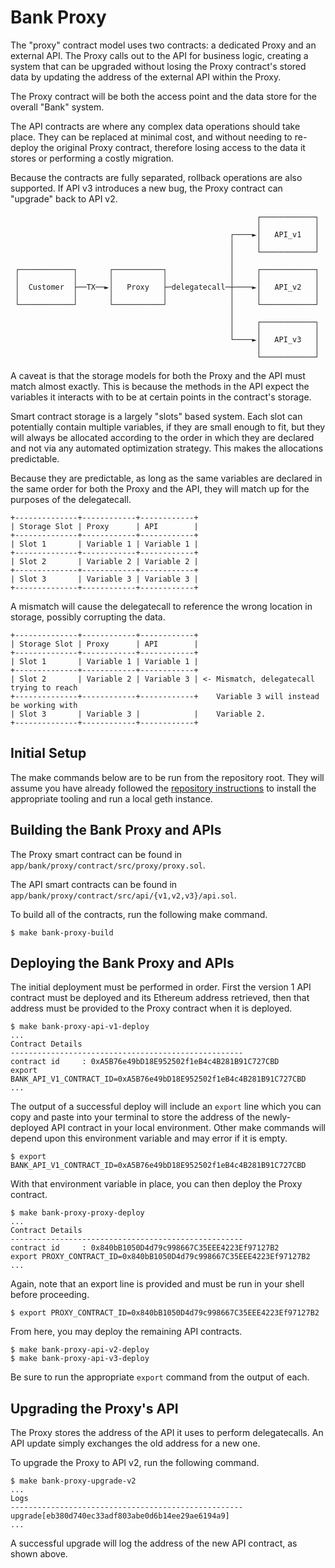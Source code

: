 # Bank Proxy

The "proxy" contract model uses two contracts: a dedicated Proxy and an
external API. The Proxy calls out to the API for business logic, creating
a system that can be upgraded without losing the Proxy contract's stored
data by updating the address of the external API within the Proxy.

The Proxy contract will be both the access point and the data store for the
overall "Bank" system.

The API contracts are where any complex data operations should take place. They
can be replaced at minimal cost, and without needing to re-deploy the original
Proxy contract, therefore losing access to the data it stores or performing a
costly migration.

Because the contracts are fully separated, rollback operations are also
supported. If API v3 introduces a new bug, the Proxy contract can "upgrade" back
to API v2.

```
                                                       ┌────────────┐
                                                       │            │
                                                 ┌────►│   API_v1   │
                                                 │     │            │
                                                 │     └────────────┘
                                                 │
 ┌────────────┐       ┌───────────┐              │     ┌────────────┐
 │            │       │           │              │     │            │
 │  Customer  ├──TX──►│   Proxy   ├─delegatecall─┼────►│   API_v2   │
 │            │       │           │              │     │            │
 └────────────┘       └───────────┘              │     └────────────┘
                                                 │
                                                 │     ┌────────────┐
                                                 │     │            │
                                                 └────►│   API_v3   │
                                                       │            │
                                                       └────────────┘
```

A caveat is that the storage models for both the Proxy and the API must match
almost exactly. This is because the methods in the API expect the variables
it interacts with to be at certain points in the contract's storage.

Smart contract storage is a largely "slots" based system. Each slot can
potentially contain multiple variables, if they are small enough to fit, but
they will always be allocated according to the order in which they are declared
and not via any automated optimization strategy. This makes the allocations
predictable.

Because they are predictable, as long as the same variables are declared in the
same order for both the Proxy and the API, they will match up for the purposes
of the delegatecall.

```
+--------------+------------+------------+
| Storage Slot | Proxy      | API        |
+--------------+------------+------------+
| Slot 1       | Variable 1 | Variable 1 |
+--------------+------------+------------+
| Slot 2       | Variable 2 | Variable 2 |
+--------------+------------+------------+
| Slot 3       | Variable 3 | Variable 3 |
+--------------+------------+------------+
```

A mismatch will cause the delegatecall to reference the wrong location in
storage, possibly corrupting the data.

```
+--------------+------------+------------+
| Storage Slot | Proxy      | API        |
+--------------+------------+------------+
| Slot 1       | Variable 1 | Variable 1 |
+--------------+------------+------------+
| Slot 2       | Variable 2 | Variable 3 | <- Mismatch, delegatecall trying to reach
+--------------+------------+------------+    Variable 3 will instead be working with
| Slot 3       | Variable 3 |            |    Variable 2.
+--------------+------------+------------+
```

## Initial Setup

The make commands below are to be run from the repository root. They will
assume you have already followed the [repository instructions](../../../README.md) to
install the appropriate tooling and run a local geth instance.

## Building the Bank Proxy and APIs

The Proxy smart contract can be found in `app/bank/proxy/contract/src/proxy/proxy.sol`.

The API smart contracts can be found in `app/bank/proxy/contract/src/api/{v1,v2,v3}/api.sol`.

To build all of the contracts, run the following make command.

```
$ make bank-proxy-build
```

## Deploying the Bank Proxy and APIs

The initial deployment must be performed in order. First the version 1 API
contract must be deployed and its Ethereum address retrieved, then that address
must be provided to the Proxy contract when it is deployed.

```
$ make bank-proxy-api-v1-deploy
...
Contract Details
----------------------------------------------------
contract id     : 0xA5B76e49bD18E952502f1eB4c4B281B91C727CBD
export BANK_API_V1_CONTRACT_ID=0xA5B76e49bD18E952502f1eB4c4B281B91C727CBD
...
```

The output of a successful deploy will include an `export` line which you can
copy and paste into your terminal to store the address of the newly-deployed
API contract in your local environment. Other make commands will depend upon
this environment variable and may error if it is empty.

```
$ export BANK_API_V1_CONTRACT_ID=0xA5B76e49bD18E952502f1eB4c4B281B91C727CBD
```

With that environment variable in place, you can then deploy the Proxy contract.

```
$ make bank-proxy-proxy-deploy
...
Contract Details
----------------------------------------------------
contract id     : 0x840bB1050D4d79c998667C35EEE4223Ef97127B2
export PROXY_CONTRACT_ID=0x840bB1050D4d79c998667C35EEE4223Ef97127B2
...
```

Again, note that an export line is provided and must be run in your shell before
proceeding.

```
$ export PROXY_CONTRACT_ID=0x840bB1050D4d79c998667C35EEE4223Ef97127B2
```

From here, you may deploy the remaining API contracts.

```
$ make bank-proxy-api-v2-deploy
$ make bank-proxy-api-v3-deploy
```

Be sure to run the appropriate `export` command from the output of each.

## Upgrading the Proxy's API

The Proxy stores the address of the API it uses to perform delegatecalls. An API
update simply exchanges the old address for a new one.

To upgrade the Proxy to API v2, run the following command.

```
$ make bank-proxy-upgrade-v2
...
Logs
----------------------------------------------------
upgrade[eb380d740ec33adf803abe0d6b14ee29ae6194a9]
...
```

A successful upgrade will log the address of the new API contract, as shown
above.
